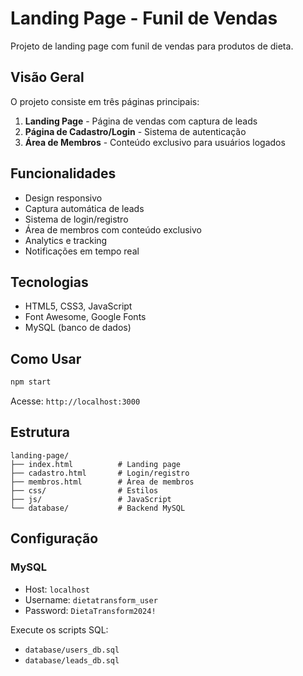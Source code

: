 # Landing Page - Funil de Vendas

Projeto de landing page com funil de vendas para produtos de dieta.

## Visão Geral

O projeto consiste em três páginas principais:
1. **Landing Page** - Página de vendas com captura de leads
2. **Página de Cadastro/Login** - Sistema de autenticação
3. **Área de Membros** - Conteúdo exclusivo para usuários logados

## Funcionalidades

- Design responsivo
- Captura automática de leads
- Sistema de login/registro
- Área de membros com conteúdo exclusivo
- Analytics e tracking
- Notificações em tempo real

## Tecnologias

- HTML5, CSS3, JavaScript
- Font Awesome, Google Fonts
- MySQL (banco de dados)

## Como Usar

```bash
npm start
```

Acesse: `http://localhost:3000`

## Estrutura

```
landing-page/
├── index.html          # Landing page
├── cadastro.html       # Login/registro
├── membros.html        # Área de membros
├── css/                # Estilos
├── js/                 # JavaScript
└── database/           # Backend MySQL
```

## Configuração

### MySQL
- Host: `localhost`
- Username: `dietatransform_user`
- Password: `DietaTransform2024!`

Execute os scripts SQL:
- `database/users_db.sql`
- `database/leads_db.sql` 
